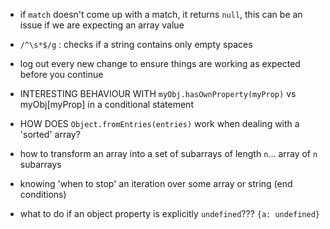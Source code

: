 - if `match` doesn't come up with a match, it returns `null`, this can be an issue if we are expecting an array value

- `/^\s*$/g` : checks if a string contains only empty spaces

- log out every new change to ensure things are working as expected before you continue

- INTERESTING BEHAVIOUR WITH `myObj.hasOwnProperty(myProp)` vs myObj[myProp] in a conditional statement

- HOW DOES `Object.fromEntries(entries)` work when dealing with a 'sorted' array?

- how to transform an array into a set of subarrays of length `n`... array of `n` subarrays

- knowing 'when to stop' an iteration over some array or string (end conditions)

- what to do if an object property is explicitly `undefined`??? `{a: undefined}`
